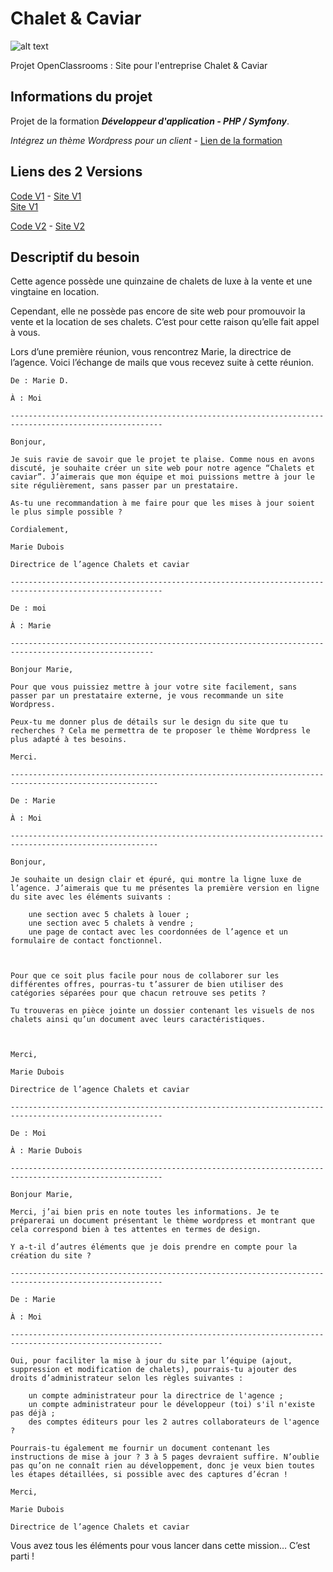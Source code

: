 # Chalet & Caviar #
  
![alt text](https://portfolio.damienvalade.fr/img/projects/Back-Chalet-v2.jpg)
  
Projet OpenClassrooms : Site pour l'entreprise Chalet & Caviar
  
## Informations du projet ##
Projet de la formation ***Développeur d'application - PHP / Symfony***.  
  
*Intégrez un thème Wordpress pour un client* - [Lien de la formation](https://openclassrooms.com/fr/paths/59-developpeur-dapplication-php-symfony)  
  
## Liens des 2 Versions ##

[Code V1](https://github.com/damienvalade/OC-P2-CHALET-CAVIAR/tree/master/Chaletcaviar)  -  [Site V1](https://chaletscaviar.damienvalade.fr/)  
[Site V1](https://chaletscaviar.damienvalade.fr/)  

[Code V2](https://github.com/damienvalade/OC-P2-CHALET-CAVIAR/tree/master/TempChaletcaviar)  -  [Site V2](https://tempchaletscaviar.damienvalade.fr/vente/)  
  
## Descriptif du besoin ##

Cette agence possède une quinzaine de chalets de luxe à la vente et une vingtaine en location.

Cependant, elle ne possède pas encore de site web pour promouvoir la vente et la location de ses chalets. C’est pour cette raison qu’elle fait appel à vous.

Lors d’une première réunion, vous rencontrez Marie, la directrice de l’agence.  Voici l’échange de mails que vous recevez suite à cette réunion.

 
```
De : Marie D.

À : Moi

--------------------------------------------------------------------------------------------------------

Bonjour,

Je suis ravie de savoir que le projet te plaise. Comme nous en avons discuté, je souhaite créer un site web pour notre agence “Chalets et caviar”. J’aimerais que mon équipe et moi puissions mettre à jour le site régulièrement, sans passer par un prestataire.

As-tu une recommandation à me faire pour que les mises à jour soient le plus simple possible ?

Cordialement, 

Marie Dubois

Directrice de l’agence Chalets et caviar
```
```
--------------------------------------------------------------------------------------------------------

De : moi

À : Marie

------------------------------------------------------------------------------------------------------

Bonjour Marie,

Pour que vous puissiez mettre à jour votre site facilement, sans passer par un prestataire externe, je vous recommande un site Wordpress.

Peux-tu me donner plus de détails sur le design du site que tu recherches ? Cela me permettra de te proposer le thème Wordpress le plus adapté à tes besoins.

Merci.

-------------------------------------------------------------------------------------------------------
```
```
De : Marie 

À : Moi

-------------------------------------------------------------------------------------------------------

Bonjour,

Je souhaite un design clair et épuré, qui montre la ligne luxe de l’agence. J’aimerais que tu me présentes la première version en ligne du site avec les éléments suivants : 

    une section avec 5 chalets à louer ;
    une section avec 5 chalets à vendre ;
    une page de contact avec les coordonnées de l’agence et un formulaire de contact fonctionnel.

 

Pour que ce soit plus facile pour nous de collaborer sur les différentes offres, pourras-tu t’assurer de bien utiliser des catégories séparées pour que chacun retrouve ses petits ?

Tu trouveras en pièce jointe un dossier contenant les visuels de nos chalets ainsi qu’un document avec leurs caractéristiques.

 

Merci, 

Marie Dubois

Directrice de l’agence Chalets et caviar

--------------------------------------------------------------------------------------------------------
```
```
De : Moi

À : Marie Dubois

--------------------------------------------------------------------------------------------------------

Bonjour Marie,

Merci, j’ai bien pris en note toutes les informations. Je te préparerai un document présentant le thème wordpress et montrant que cela correspond bien à tes attentes en termes de design.

Y a-t-il d’autres éléments que je dois prendre en compte pour la création du site ?

--------------------------------------------------------------------------------------------------------
```
```
De : Marie 

À : Moi

--------------------------------------------------------------------------------------------------------

Oui, pour faciliter la mise à jour du site par l’équipe (ajout, suppression et modification de chalets), pourrais-tu ajouter des droits d’administrateur selon les règles suivantes : 

    un compte administrateur pour la directrice de l'agence ;
    un compte administrateur pour le développeur (toi) s'il n'existe pas déjà ;
    des comptes éditeurs pour les 2 autres collaborateurs de l'agence ?

Pourrais-tu également me fournir un document contenant les instructions de mise à jour ? 3 à 5 pages devraient suffire. N’oublie pas qu’on ne connaît rien au développement, donc je veux bien toutes les étapes détaillées, si possible avec des captures d’écran !

Merci,

Marie Dubois

Directrice de l’agence Chalets et caviar
```

Vous avez tous les éléments pour vous lancer dans cette mission… C’est parti !
